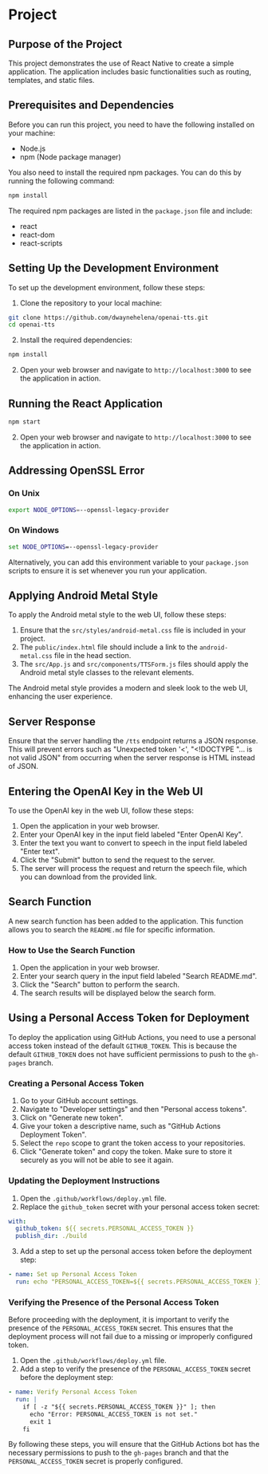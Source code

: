 # Project

## Purpose of the Project

This project demonstrates the use of React Native to create a simple application. The application includes basic functionalities such as routing, templates, and static files.

## Prerequisites and Dependencies

Before you can run this project, you need to have the following installed on your machine:

- Node.js
- npm (Node package manager)

You also need to install the required npm packages. You can do this by running the following command:

```bash
npm install
```

The required npm packages are listed in the `package.json` file and include:

- react
- react-dom
- react-scripts

## Setting Up the Development Environment

To set up the development environment, follow these steps:

1. Clone the repository to your local machine:

```bash
git clone https://github.com/dwaynehelena/openai-tts.git
cd openai-tts
```

2. Install the required dependencies:

```bash
npm install
```

2. Open your web browser and navigate to `http://localhost:3000` to see the application in action.

## Running the React Application

```bash
npm start
```

2. Open your web browser and navigate to `http://localhost:3000` to see the application in action.

## Addressing OpenSSL Error

### On Unix

```bash
export NODE_OPTIONS=--openssl-legacy-provider
```

### On Windows

```cmd
set NODE_OPTIONS=--openssl-legacy-provider
```

Alternatively, you can add this environment variable to your `package.json` scripts to ensure it is set whenever you run your application.

## Applying Android Metal Style

To apply the Android metal style to the web UI, follow these steps:

1. Ensure that the `src/styles/android-metal.css` file is included in your project.
2. The `public/index.html` file should include a link to the `android-metal.css` file in the head section.
3. The `src/App.js` and `src/components/TTSForm.js` files should apply the Android metal style classes to the relevant elements.

The Android metal style provides a modern and sleek look to the web UI, enhancing the user experience.

## Server Response

Ensure that the server handling the `/tts` endpoint returns a JSON response. This will prevent errors such as "Unexpected token '<', "<!DOCTYPE "... is not valid JSON" from occurring when the server response is HTML instead of JSON.

## Entering the OpenAI Key in the Web UI

To use the OpenAI key in the web UI, follow these steps:

1. Open the application in your web browser.
2. Enter your OpenAI key in the input field labeled "Enter OpenAI Key".
3. Enter the text you want to convert to speech in the input field labeled "Enter text".
4. Click the "Submit" button to send the request to the server.
5. The server will process the request and return the speech file, which you can download from the provided link.

## Search Function

A new search function has been added to the application. This function allows you to search the `README.md` file for specific information.

### How to Use the Search Function

1. Open the application in your web browser.
2. Enter your search query in the input field labeled "Search README.md".
3. Click the "Search" button to perform the search.
4. The search results will be displayed below the search form.

## Using a Personal Access Token for Deployment

To deploy the application using GitHub Actions, you need to use a personal access token instead of the default `GITHUB_TOKEN`. This is because the default `GITHUB_TOKEN` does not have sufficient permissions to push to the `gh-pages` branch.

### Creating a Personal Access Token

1. Go to your GitHub account settings.
2. Navigate to "Developer settings" and then "Personal access tokens".
3. Click on "Generate new token".
4. Give your token a descriptive name, such as "GitHub Actions Deployment Token".
5. Select the `repo` scope to grant the token access to your repositories.
6. Click "Generate token" and copy the token. Make sure to store it securely as you will not be able to see it again.

### Updating the Deployment Instructions

1. Open the `.github/workflows/deploy.yml` file.
2. Replace the `github_token` secret with your personal access token secret:

```yaml
with:
  github_token: ${{ secrets.PERSONAL_ACCESS_TOKEN }}
  publish_dir: ./build
```

3. Add a step to set up the personal access token before the deployment step:

```yaml
- name: Set up Personal Access Token
  run: echo "PERSONAL_ACCESS_TOKEN=${{ secrets.PERSONAL_ACCESS_TOKEN }}" >> $GITHUB_ENV
```

### Verifying the Presence of the Personal Access Token

Before proceeding with the deployment, it is important to verify the presence of the `PERSONAL_ACCESS_TOKEN` secret. This ensures that the deployment process will not fail due to a missing or improperly configured token.

1. Open the `.github/workflows/deploy.yml` file.
2. Add a step to verify the presence of the `PERSONAL_ACCESS_TOKEN` secret before the deployment step:

```yaml
- name: Verify Personal Access Token
  run: |
    if [ -z "${{ secrets.PERSONAL_ACCESS_TOKEN }}" ]; then
      echo "Error: PERSONAL_ACCESS_TOKEN is not set."
      exit 1
    fi
```

By following these steps, you will ensure that the GitHub Actions bot has the necessary permissions to push to the `gh-pages` branch and that the `PERSONAL_ACCESS_TOKEN` secret is properly configured.
